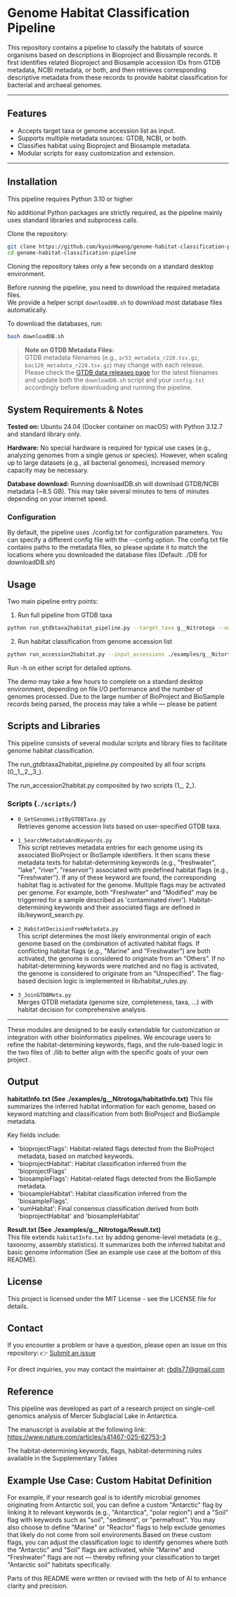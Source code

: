 # Genome Habitat Classification Pipeline

This repository contains a pipeline to classify the habitats of source organisms based on descriptions in Bioproject and Biosample records. It first identifies related Bioproject and Biosample accession IDs from GTDB metadata, NCBI metadata, or both, and then retrieves corresponding descriptive metadata from these records to provide habitat classification for bacterial and archaeal genomes.

---

## Features

- Accepts target taxa or genome accession list as input.
- Supports multiple metadata sources: GTDB, NCBI, or both.
- Classifies habitat using Bioproject and Biosample metadata.
- Modular scripts for easy customization and extension.

---

## Installation

This pipeline requires Python 3.10 or higher

No additional Python packages are strictly required, as the pipeline mainly uses standard libraries and subprocess calls.

Clone the repository:

```bash
git clone https://github.com/kyuinHwang/genome-habitat-classification-pipeline.git
cd genome-habitat-classification-pipeline
```

Cloning the repository takes only a few seconds on a standard desktop environment.

Before running the pipeline, you need to download the required metadata files.  
We provide a helper script `downloadDB.sh` to download most database files automatically.

To download the databases, run:

```bash
bash downloadDB.sh
```

> **Note on GTDB Metadata Files:**  
> GTDB metadata filenames (e.g., `ar53_metadata_r220.tsv.gz`, `bac120_metadata_r220.tsv.gz`) may change with each release.  
> Please check the [GTDB data releases page](https://data.ace.uq.edu.au/public/gtdb/data/releases/) for the latest filenames and update both the `downloadDB.sh` script and your `config.txt` accordingly before downloading and running the pipeline.


## System Requirements & Notes

**Tested on:** Ubuntu 24.04 (Docker container on macOS) with Python 3.12.7 and standard library only.

**Hardware:** No special hardware is required for typical use cases (e.g., analyzing genomes from a single genus or species). However, when scaling up to large datasets (e.g., all bacterial genomes), increased memory capacity may be necessary.

**Database download:** Running downloadDB.sh will download GTDB/NCBI metadata (~8.5 GB). This may take several minutes to tens of minutes depending on your internet speed.

### Configuration

By default, the pipeline uses ./config.txt for configuration parameters.
You can specify a different config file with the --config option.
The config.txt file contains paths to the metadata files, so please update it to match the locations where you downloaded the database files (Default: ./DB for downloadDB.sh)


## Usage

Two main pipeline entry points:

1. Run full pipeline from GTDB taxa

```bash
python run_gtdbtaxa2habitat_pipeline.py --target_taxa g__Nitrotoga --output_dir ./output
```
2. Run habitat classification from genome accession list
```bash
python run_accession2habitat.py --input_accessions ./examples/g__Nitortoga/genomeAccs.txt --output_dir ./output
```
Run -h on either script for detailed options.

The demo may take a few hours to complete on a standard desktop environment, depending on file I/O performance and the number of genomes processed.
Due to the large number of BioProject and BioSample records being parsed, the process may take a while — please be patient

## Scripts and Libraries

This pipeline consists of several modular scripts and library files to facilitate genome habitat classification.

The run_gtdbtaxa2habitat_pipieline.py composited by all four scripts (0_,1_,2_,3_).

The run_accession2habitat.py composited by two scripts (1_, 2_).

### Scripts (`./scripts/`)

- `0_GetGenomeListByGTDBTaxa.py`  
  Retrieves genome accession lists based on user-specified GTDB taxa.

- `1_SearchMetadataAndKeywords.py`  
  This script retrieves metadata entries for each genome using its associated BioProject or BioSample identifiers. It then scans these metadata texts for habitat-determining keywords (e.g., "freshwater", "lake", "river", "reservoir") associated with predefined habitat flags (e.g., "Freshwater"). If any of these keyword are found, the corresponding habitat flag is activated for the genome. Multiple flags may be activated per genome. For example, both "Freshwater" and "Modified" may be triggerred for a sample described as 'contaminated river'). Habitat-determining keywords and their associated flags are defined in lib/keyword_search.py.

- `2_HabitatDecisionFromMetadata.py`  
  This script determines the most likely environmental origin of each genome based on the combination of activated habitat flags. If conflicting habitat flags (e.g., "Marine" and "Freshwater") are both activated, the genome is considered to originate from an "Others". If no habitat-determining keywords were matched and no flag is activated, the genome is considered to originate from an "Unspecified". The flag-based decision logic is implemented in lib/habitat_rules.py.

- `3_JoinGTDBMeta.py`  
  Merges GTDB metadata (genome size, completeness, taxa, ...) with habitat decision for comprehensive analysis.

---

These modules are designed to be easily extendable for customization or integration with other bioinformatics pipelines.
We encourage users to refine the habitat-determining keywords, flags, and the rule-based logic in the two files of ./lib to better align with the specific goals of your own project .

## Output

**habitatInfo.txt (See ./examples/g__Nitrotoga/habitatInfo.txt)**
This file summarizes the inferred habitat information for each genome, based on keyword matching and classification from both BioProject and BioSample metadata.

Key fields include:

- 'bioprojectFlags': Habitat-related flags detected from the BioProject metadata, based on matched keywords.
- 'bioprojectHabitat': Habitat classification inferred from the 'bioprojectFlags'
- 'biosampleFlags': Habitat-related flags detected from the BioSample metadata.
- 'biosampleHabitat': Habitat classification inferred from the 'biosampleFlags'.
- 'sumHabitat': Final consensus classification derived from both 'bioprojectHabitat' and 'biosampleHabitat'

**Result.txt (See ./examples/g__Nitrotoga/Result.txt)**  
This file extends `habitatInfo.txt` by adding genome-level metadata (e.g., taxonomy, assembly statistics). It summarizes both the inferred habitat and basic genome information (See an example use case at the bottom of this README).

## License

This project is licensed under the MIT License - see the LICENSE file for details.

## Contact

If you encounter a problem or have a question, please open an issue on this repository:
👉 [Submit an issue](https://github.com/kyuinHwang/genome-habitat-classification-pipeline/issues)

For direct inquiries, you may contact the maintainer at: rbdls77@gmail.com


## Reference

This pipeline was developed as part of a research project on single-cell genomics analysis of Mercer Subglacial Lake in Antarctica.

The manuscript is available at the following link:
https://www.nature.com/articles/s41467-025-62753-3

The habitat-determining keywords, flags, habitat-determining rules available in the Supplementary Tables

## Example Use Case: Custom Habitat Definition
For example, if your research goal is to identify microbial genomes originating from Antarctic soil, you can define a custom "Antarctic" flag by linking it to relevant keywords (e.g., "Antarctica", "polar region") and a "Soil" flag with keywords such as "soil", "sediment", or "permafrost". You may also choose to define "Marine" or "Reactor" flags to help exclude genomes that likely do not come from soil environments.Based on these custom flags, you can adjust the classification logic to identify genomes where both the "Antarctic" and "Soil" flags are activated, while "Marine" and "Freshwater" flags are not — thereby refining your classification to target "Antarctic soil" habitats specifically.

Parts of this README were written or revised with the help of AI to enhance clarity and precision.
